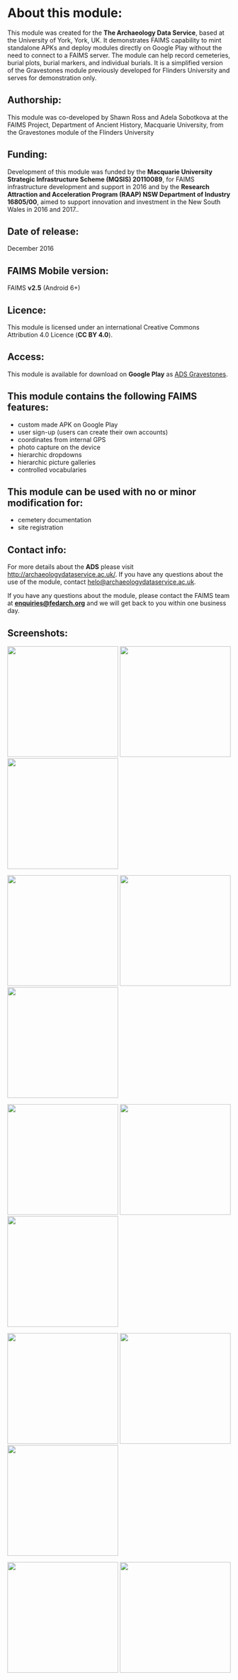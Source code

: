 # About this module:
This module was created for the **The Archaeology Data Service**, based at the University of York, York, UK. It demonstrates FAIMS capability to mint standalone APKs and deploy modules directly on Google Play without the need to connect to a FAIMS server. The module can help record cemeteries, burial plots, burial markers, and individual burials. It is a simplified version of the Gravestones module previously developed for Flinders University and serves for demonstration only.

## Authorship:
This module was co-developed by Shawn Ross and Adela Sobotkova at the FAIMS Project, Department of Ancient History, Macquarie University, from the Gravestones module of the Flinders University

## Funding:
Development of this module was funded by the **Macquarie University Strategic Infrastructure Scheme (MQSIS) 20110089**, for FAIMS infrastructure development and support in 2016 and by the **Research Attraction and Acceleration Program (RAAP) NSW Department of Industry 16805/00**, aimed to support innovation and investment in the New South Wales in 2016 and 2017.. 

## Date of release:
December 2016 

## FAIMS Mobile version:
FAIMS **v2.5** (Android 6+)

## Licence:
This module is licensed under an international Creative Commons Attribution 4.0 Licence (**CC BY 4.0**).

## Access:
This module is available for download on **Google Play** as [ADS Gravestones](https://play.google.com/store/apps/details?id=au.edu.faims.mq.adsgravestones&hl=en). 

## This module contains the following FAIMS features:
* custom made APK on Google Play
* user sign-up (users can create their own accounts)
* coordinates from internal GPS
* photo capture on the device
* hierarchic dropdowns
* hierarchic picture galleries
* controlled vocabularies


## This module can be used with no or minor modification for:
* cemetery documentation
* site registration

## Contact info:
For more details about the **ADS** please visit http://archaeologydataservice.ac.uk/. If you have any questions about the use of the module, contact helo@archaeologydataservice.ac.uk.

If you have any questions about the module, please contact the FAIMS team at **enquiries@fedarch.org** and we will get back to you within one business day.

## Screenshots:

<p align="left">
  <img src="https://github.com/FAIMS/ads-gravestones/blob/master/screenshots/Screenshot_20170913-103933.png" width="250"/>
  <img src="https://github.com/FAIMS/ads-gravestones/blob/master/screenshots/Screenshot_20170913-104622.png" width="250"/>
  <img src="https://github.com/FAIMS/ads-gravestones/blob/master/screenshots/Screenshot_20170913-104720.png" width="250"/>
</p>

<p align="left">
  <img src="https://github.com/FAIMS/ads-gravestones/blob/master/screenshots/Screenshot_20170913-104728.png" width="250"/>
  <img src="https://github.com/FAIMS/ads-gravestones/blob/master/screenshots/Screenshot_20170913-104800.png" width="250"/>
  <img src="https://github.com/FAIMS/ads-gravestones/blob/master/screenshots/Screenshot_20170913-104807.png" width="250"/>
</p>

<p align="left">
  <img src="https://github.com/FAIMS/ads-gravestones/blob/master/screenshots/Screenshot_20170913-104821.png" width="250"/>
  <img src="https://github.com/FAIMS/ads-gravestones/blob/master/screenshots/Screenshot_20170913-104829.png" width="250"/>
  <img src="https://github.com/FAIMS/ads-gravestones/blob/master/screenshots/Screenshot_20170913-104854.png" width="250"/>
</p>

<p align="left">
  <img src="https://github.com/FAIMS/ads-gravestones/blob/master/screenshots/Screenshot_20170913-104902.png" width="250"/>
  <img src="https://github.com/FAIMS/ads-gravestones/blob/master/screenshots/Screenshot_20170913-104954.png" width="250"/>
  <img src="https://github.com/FAIMS/ads-gravestones/blob/master/screenshots/Screenshot_20170913-105010.png" width="250"/>
</p>

<p align="left">
  <img src="https://github.com/FAIMS/ads-gravestones/blob/master/screenshots/Screenshot_20170913-105029.png" width="250"/>
  <img src="https://github.com/FAIMS/ads-gravestones/blob/master/screenshots/Screenshot_20170913-105101.png" width="250"/>
</p>
